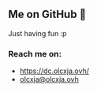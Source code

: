 ## Me on GitHub 👋

Just having fun :p
### Reach me on:
- https://dc.olcxja.ovh/
- oIcxja@olcxja.ovh
